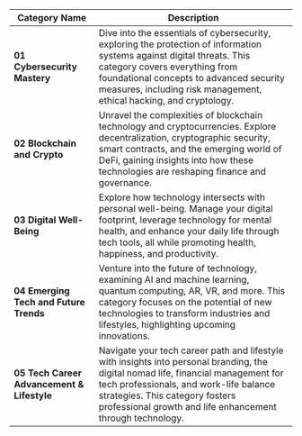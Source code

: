 | **Category Name**                              | **Description**                                                                                                                                                                                                                                                              |
| ---------------------------------------------- | ---------------------------------------------------------------------------------------------------------------------------------------------------------------------------------------------------------------------------------------------------------------------------- |
| **01 Cybersecurity Mastery**               | Dive into the essentials of cybersecurity, exploring the protection of information systems against digital threats. This category covers everything from foundational concepts to advanced security measures, including risk management, ethical hacking, and cryptology.    |
| **02 Blockchain and Crypto**               | Unravel the complexities of blockchain technology and cryptocurrencies. Explore decentralization, cryptographic security, smart contracts, and the emerging world of DeFi, gaining insights into how these technologies are reshaping finance and governance.                |
| **03 Digital Well-Being**                  | Explore how technology intersects with personal well-being. Manage your digital footprint, leverage technology for mental health, and enhance your daily life through tech tools, all while promoting health, happiness, and productivity.                                   |
| **04 Emerging Tech and Future Trends**     | Venture into the future of technology, examining AI and machine learning, quantum computing, AR, VR, and more. This category focuses on the potential of new technologies to transform industries and lifestyles, highlighting upcoming innovations.                         |
| **05 Tech Career Advancement & Lifestyle** | Navigate your tech career path and lifestyle with insights into personal branding, the digital nomad life, financial management for tech professionals, and work-life balance strategies. This category fosters professional growth and life enhancement through technology. |
